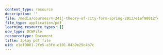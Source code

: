 ```yaml
---
content_type: resource
description: ''
file: /media/courses/4-241j-theory-of-city-form-spring-2013/e1ef90012fe5a3fee10104b9e25c4b7c_q485E0u9Kjk.pdf
file_type: application/pdf
learning_resource_types: []
ocw_type: OCWFile
resourcetype: Document
title: 3play pdf file
uid: e1ef9001-2fe5-a3fe-e101-04b9e25c4b7c
---
```

